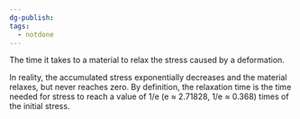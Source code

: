 ```yaml
---
dg-publish: 
tags:
  - notdone
---
```

The time it takes to a material to relax the stress caused by a deformation.

In reality, the accumulated stress exponentially decreases and the material relaxes, but never reaches zero. By definition, the relaxation time is the time needed for stress to reach a value of 1/e (e ≈ 2.71828, 1/e ≈ 0.368) times of the initial stress.